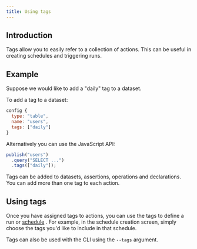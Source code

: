 ```yaml
---
title: Using tags
---
```


## Introduction

Tags allow you to easily refer to a collection of actions. This can be useful in creating schedules and triggering runs.

## Example

Suppose we would like to add a "daily" tag to a dataset.

To add a tag to a dataset:

```js
config {
  type: "table",
  name: "users",
  tags: ["daily"]
}
```

Alternatively you can use the JavaScript API:

```js
publish("users")
  .query("SELECT ...")
  .tags(["daily"]);
```

Tags can be added to datasets, assertions, operations and declarations. You can add more than one tag to each action.

## Using tags

Once you have assigned tags to actions, you can use the tags to define a run or [schedule](/platform_guides/scheduling) . For example, in the schedule creation
screen, simply choose the tags you'd like to include in that schedule.

Tags can also be used with the CLI using the `--tags` argument.
